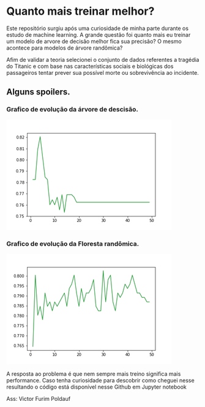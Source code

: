 # Quanto mais treinar melhor?
<p> Este repositório surgiu após uma curiosidade de minha parte durante os estudo de machine learning. A grande questão foi quanto mais eu treinar um modelo de arvore de decisão melhor fica sua precisão? O mesmo acontece para modelos de árvore randômica? </p>
<p> Afim de validar a teoria selecionei o conjunto de dados referentes a tragédia do Titanic e com base nas características sociais e biológicas dos passageiros tentar prever sua possível morte ou sobrevivência ao incidente.</p>

## Alguns spoilers.

### Grafico de evolução da árvore de descisão.

![](arvoreD.png)

### Grafico de evolução da Floresta randômica.

![](florestaR.png)

<p> A resposta ao problema é que nem sempre mais treino significa mais performance. Caso tenha curiosidade para descobrir como cheguei nesse resultando o código está disponível nesse Github em Jupyter notebook </p>
<p>Ass: Victor Furim Poldauf</p>
